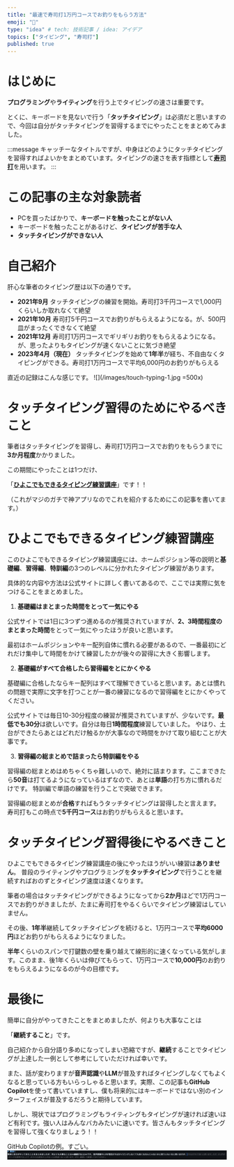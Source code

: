```yaml
---
title: "最速で寿司打1万円コースでお釣りをもらう方法"
emoji: "🍣"
type: "idea" # tech: 技術記事 / idea: アイデア
topics: ["タイピング", "寿司打"]
published: true
---
```


# はじめに

**プログラミング**や**ライティング**を行う上でタイピングの速さは重要です。

とくに、キーボードを見ないで行う「**タッチタイピング**」は必須だと思いますので、今回は自分がタッチタイピングを習得するまでにやったことをまとめてみました。

:::message
キャッチーなタイトルですが、中身はどのようにタッチタイピングを習得すればよいかをまとめています。タイピングの速さを表す指標として[**寿司打**](https://sushida.net/)を用います。
:::

# この記事の主な対象読者
- PCを買ったばかりで、**キーボードを触ったことがない人**
- キーボードを触ったことがあるけど、**タイピングが苦手な人**
- **タッチタイピングができない人**

# 自己紹介
肝心な筆者のタイピング歴は以下の通りです。

- **2021年9月**
タッチタイピングの練習を開始。寿司打3千円コースで1,000円くらいしか取れなくて絶望
- **2021年10月**
寿司打5千円コースでお釣りがもらえるようになる。が、500円皿がまったくできなくて絶望
- **2021年12月**
寿司打1万円コースでギリギリお釣りをもらえるようになる。が、思ったよりもタイピングが速くないことに気づき絶望
- **2023年4月（現在）**
タッチタイピングを始めて**1年半**が経ち、不自由なくタイピングができる。寿司打1万円コースで平均6,000円のお釣りがもらえる

直近の記録はこんな感じです。
![](/images/touch-typing-1.jpg =500x)

# タッチタイピング習得のためにやるべきこと
筆者はタッチタイピングを習得し、寿司打1万円コースでお釣りをもらうまでに**3か月程度**かかりました。

この期間にやったことは1つだけ、

「[**ひよこでもできるタイピング練習講座**](https://typing.twi1.me/training)」です！！

（これがマジのガチで神アプリなのでこれを紹介するためにこの記事を書いてます。）


# ひよこでもできるタイピング練習講座
このひよこでもできるタイピング練習講座には、ホームポジション等の説明と**基礎編**、**習得編**、**特訓編**の3つのレベルに分かれたタイピング練習があります。

具体的な内容や方法は公式サイトに詳しく書いてあるので、ここでは実際に気をつけることをまとめました。

1. **基礎編はまとまった時間をとって一気にやる**

公式サイトでは1日に3つずつ進めるのが推奨されていますが、**2、3時間程度のまとまった時間**をとって一気にやったほうが良いと思います。

最初はホームポジションやキー配列自体に慣れる必要があるので、一番最初にどれだけ集中して時間をかけて練習したかが後々の習得に大きく影響します。

2. **基礎編がすべて合格したら習得編をとにかくやる**

基礎編に合格したならキー配列はすべて理解できていると思います。あとは慣れの問題で実際に文字を打つことが一番の練習になるので習得編をとにかくやってください。

公式サイトでは毎日10-30分程度の練習が推奨されていますが、少ないです。**最低でも30分**は欲しいです。自分は毎日**1時間程度**練習していました。
やはり、土台ができたらあとはどれだけ触るかが大事なので時間をかけて取り組むことが大事です。

3. **習得編の総まとめで詰まったら特訓編をやる**

習得編の総まとめはめちゃくちゃ難しいので、絶対に詰まります。ここまできたら**50音**は打てるようになっているはずなので、あとは**単語**の打ち方に慣れるだけです。
特訓編で単語の練習を行うことで突破できます。


習得編の総まとめが**合格**すればもうタッチタイピングは習得したと言えます。
寿司打もこの時点で**5千円コース**はお釣りがもらえると思います。

# タッチタイピング習得後にやるべきこと
ひよこでもできるタイピング練習講座の後にやったほうがいい練習は**ありません**。
普段のライティングやプログラミングを**タッチタイピング**で行うことを継続すればおのずとタイピング速度は速くなります。

筆者の場合はタッチタイピングができるようになってから**2か月**ほどで1万円コースでお釣りがきましたが、たまに寿司打をやるくらいでタイピング練習はしていません。

その後、**1年半**継続してタッチタイピングを続けると、1万円コースで**平均6000円**ほどお釣りがもらえるようになりました。

**半年**くらいのスパンで打鍵数の壁を乗り越えて線形的に速くなっている気がします。このまま、後1年くらいは伸びてもらって、1万円コースで**10,000円**のお釣りをもらえるようになるのが今の目標です。

# 最後に
簡単に自分がやってきたことをまとめましたが、何よりも大事なことは

「**継続すること**」です。

自己紹介から自分語り多めになってしまい恐縮ですが、**継続**することでタイピングが上達した一例として参考にしていただければ幸いです。


また、話が変わりますが**音声認識**や**LLM**が普及すればタイピングしなくてもよくなると思っている方もいらっしゃると思います。実際、この記事も**GitHub Copilot**を使って書いていますし、僕も将来的にはキーボードではない別のインターフェイスが普及するだろうと期待しています。

しかし、現状ではプログラミングもライティングもタイピングが速ければ速いほど有利です。強い人はみんなバカみたいに速いです。皆さんもタッチタイピングを習得して強くなりましょう！！

GitHub Copilotの例。すごい。
![](/images/touch-typing-3.png)
